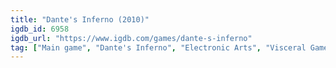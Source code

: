 ```yaml
---
title: "Dante's Inferno (2010)"
igdb_id: 6958
igdb_url: "https://www.igdb.com/games/dante-s-inferno"
tag: ["Main game", "Dante's Inferno", "Electronic Arts", "Visceral Games", "Artificial Mind & Movement", "Hack and slash/Beat 'em up", "Adventure", "Single player", "Multiplayer", "Third person", "Action", "Fantasy", "Horror"]
---
```

